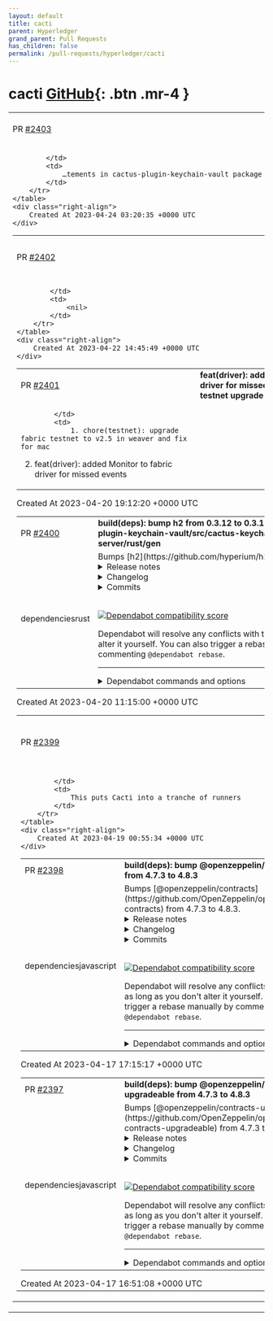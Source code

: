 ```yaml
---
layout: default
title: cacti
parent: Hyperledger
grand_parent: Pull Requests
has_children: false
permalink: /pull-requests/hyperledger/cacti
---
```


# cacti <span class="fs-3 right-align">[GitHub](https://github.com/hyperledger/cacti){: .btn .mr-4 }</span>


<div>
    <table>
        <tr>
            <td>
                PR <a href="https://github.com/hyperledger/cacti/pull/2403" class=".btn">#2403</a>
            </td>
            <td>
                <b>
                    feat(openssl): version upgrade
                </b>
            </td>
        </tr>
        <tr>
            <td>
                
            </td>
            <td>
                …tements in cactus-plugin-keychain-vault package
            </td>
        </tr>
    </table>
    <div class="right-align">
        Created At 2023-04-24 03:20:35 +0000 UTC
    </div>
</div>

<div>
    <table>
        <tr>
            <td>
                PR <a href="https://github.com/hyperledger/cacti/pull/2402" class=".btn">#2402</a>
            </td>
            <td>
                <b>
                    chore(ci): revert to free runners
                </b>
            </td>
        </tr>
        <tr>
            <td>
                
            </td>
            <td>
                <nil>
            </td>
        </tr>
    </table>
    <div class="right-align">
        Created At 2023-04-22 14:45:49 +0000 UTC
    </div>
</div>

<div>
    <table>
        <tr>
            <td>
                PR <a href="https://github.com/hyperledger/cacti/pull/2401" class=".btn">#2401</a>
            </td>
            <td>
                <b>
                    feat(driver): added Monitor to fabric driver for missed events and fabric testnet upgrade to 2.5
                </b>
            </td>
        </tr>
        <tr>
            <td>
                
            </td>
            <td>
                1. chore(testnet): upgrade fabric testnet to v2.5 in weaver and fix for mac
2. feat(driver): added Monitor to fabric driver for missed events
            </td>
        </tr>
    </table>
    <div class="right-align">
        Created At 2023-04-20 19:12:20 +0000 UTC
    </div>
</div>

<div>
    <table>
        <tr>
            <td>
                PR <a href="https://github.com/hyperledger/cacti/pull/2400" class=".btn">#2400</a>
            </td>
            <td>
                <b>
                    build(deps): bump h2 from 0.3.12 to 0.3.18 in /packages/cactus-plugin-keychain-vault/src/cactus-keychain-vault-server/rust/gen
                </b>
            </td>
        </tr>
        <tr>
            <td>
                <span class="chip">dependencies</span><span class="chip">rust</span>
            </td>
            <td>
                Bumps [h2](https://github.com/hyperium/h2) from 0.3.12 to 0.3.18.
<details>
<summary>Release notes</summary>
<p><em>Sourced from <a href="https://github.com/hyperium/h2/releases">h2's releases</a>.</em></p>
<blockquote>
<h2>v0.3.18</h2>
<h2>What's Changed</h2>
<ul>
<li>fix: pending-accept remotely-reset streams pattern was checking is_local by <a href="https://github.com/seanmonstar"><code>@​seanmonstar</code></a> in <a href="https://redirect.github.com/hyperium/h2/pull/676">hyperium/h2#676</a></li>
</ul>
<h2>v0.3.17</h2>
<h2>What's Changed</h2>
<ul>
<li>Add <code>Error::is_library()</code> method to check if the originated inside <code>h2</code>.</li>
<li>Add <code>max_pending_accept_reset_streams(usize)</code> option to client and server
builders.</li>
<li>Fix theoretical memory growth when receiving too many HEADERS and then
RST_STREAM frames faster than an application can accept them off the queue.
(CVE-2023-26964)</li>
</ul>
<h2>v0.3.16</h2>
<h2>What's Changed</h2>
<ul>
<li>Set <code>Protocol</code> extension on requests when received Extended CONNECT requests.</li>
<li>Remove <code>B: Unpin + 'static</code> bound requiremented of bufs</li>
<li>Fix releasing of frames when stream is finished, reducing memory usage.</li>
<li>Fix panic when trying to send data and connection window is available, but stream window is not.</li>
<li>Fix spurious wakeups when stream capacity is not available.</li>
</ul>
<h2>New Contributors</h2>
<ul>
<li><a href="https://github.com/vi"><code>@​vi</code></a> made their first contribution in <a href="https://redirect.github.com/hyperium/h2/pull/646">hyperium/h2#646</a></li>
<li><a href="https://github.com/silence-coding"><code>@​silence-coding</code></a> made their first contribution in <a href="https://redirect.github.com/hyperium/h2/pull/651">hyperium/h2#651</a></li>
<li><a href="https://github.com/gtsiam"><code>@​gtsiam</code></a> made their first contribution in <a href="https://redirect.github.com/hyperium/h2/pull/649">hyperium/h2#649</a></li>
<li><a href="https://github.com/howardjohn"><code>@​howardjohn</code></a> made their first contribution in <a href="https://redirect.github.com/hyperium/h2/pull/658">hyperium/h2#658</a></li>
<li><a href="https://github.com/cloneable"><code>@​cloneable</code></a> made their first contribution in <a href="https://redirect.github.com/hyperium/h2/pull/655">hyperium/h2#655</a></li>
<li><a href="https://github.com/aftersnow"><code>@​aftersnow</code></a> made their first contribution in <a href="https://redirect.github.com/hyperium/h2/pull/657">hyperium/h2#657</a></li>
<li><a href="https://github.com/vadim-eg"><code>@​vadim-eg</code></a> made their first contribution in <a href="https://redirect.github.com/hyperium/h2/pull/661">hyperium/h2#661</a></li>
</ul>
<h2>v0.3.15</h2>
<h2>What's Changed</h2>
<ul>
<li>Remove <code>B: Buf</code> bound on <code>SendStream</code>'s parameter by <a href="https://github.com/djkoloski"><code>@​djkoloski</code></a> in <a href="https://redirect.github.com/hyperium/h2/pull/614">hyperium/h2#614</a></li>
<li>add accessor for StreamId u32 by <a href="https://github.com/ehaydenr"><code>@​ehaydenr</code></a> in <a href="https://redirect.github.com/hyperium/h2/pull/639">hyperium/h2#639</a></li>
</ul>
<h2>New Contributors</h2>
<ul>
<li><a href="https://github.com/ehaydenr"><code>@​ehaydenr</code></a> made their first contribution in <a href="https://redirect.github.com/hyperium/h2/pull/639">hyperium/h2#639</a></li>
</ul>
<h2>v0.3.14</h2>
<ul>
<li>Add <code>Error::is_reset</code> function.</li>
<li>Bump MSRV to Rust 1.56.</li>
<li>Return <code>RST_STREAM(NO_ERROR)</code> when the server early responds.</li>
</ul>
<h2>New Contributors</h2>
<ul>
<li><a href="https://github.com/djkoloski"><code>@​djkoloski</code></a> made their first contribution in <a href="https://redirect.github.com/hyperium/h2/pull/616">hyperium/h2#616</a></li>
<li><a href="https://github.com/bruceg"><code>@​bruceg</code></a> made their first contribution in <a href="https://redirect.github.com/hyperium/h2/pull/618">hyperium/h2#618</a></li>
<li><a href="https://github.com/ryanrussell"><code>@​ryanrussell</code></a> made their first contribution in <a href="https://redirect.github.com/hyperium/h2/pull/620">hyperium/h2#620</a></li>
<li><a href="https://github.com/kckeiks"><code>@​kckeiks</code></a> made their first contribution in <a href="https://redirect.github.com/hyperium/h2/pull/625">hyperium/h2#625</a></li>
<li><a href="https://github.com/erebe"><code>@​erebe</code></a> made their first contribution in <a href="https://redirect.github.com/hyperium/h2/pull/634">hyperium/h2#634</a></li>
</ul>
<!-- raw HTML omitted -->
</blockquote>
<p>... (truncated)</p>
</details>
<details>
<summary>Changelog</summary>
<p><em>Sourced from <a href="https://github.com/hyperium/h2/blob/master/CHANGELOG.md">h2's changelog</a>.</em></p>
<blockquote>
<h1>0.3.18 (April 17, 2023)</h1>
<ul>
<li>Fix panic because of opposite check in <code>is_remote_local()</code>.</li>
</ul>
<h1>0.3.17 (April 13, 2023)</h1>
<ul>
<li>Add <code>Error::is_library()</code> method to check if the originated inside <code>h2</code>.</li>
<li>Add <code>max_pending_accept_reset_streams(usize)</code> option to client and server
builders.</li>
<li>Fix theoretical memory growth when receiving too many HEADERS and then
RST_STREAM frames faster than an application can accept them off the queue.
(CVE-2023-26964)</li>
</ul>
<h1>0.3.16 (February 27, 2023)</h1>
<ul>
<li>Set <code>Protocol</code> extension on requests when received Extended CONNECT requests.</li>
<li>Remove <code>B: Unpin + 'static</code> bound requiremented of bufs</li>
<li>Fix releasing of frames when stream is finished, reducing memory usage.</li>
<li>Fix panic when trying to send data and connection window is available, but stream window is not.</li>
<li>Fix spurious wakeups when stream capacity is not available.</li>
</ul>
<h1>0.3.15 (October 21, 2022)</h1>
<ul>
<li>Remove <code>B: Buf</code> bound on <code>SendStream</code>'s parameter</li>
<li>add accessor for <code>StreamId</code> u32</li>
</ul>
<h1>0.3.14 (August 16, 2022)</h1>
<ul>
<li>Add <code>Error::is_reset</code> function.</li>
<li>Bump MSRV to Rust 1.56.</li>
<li>Return <code>RST_STREAM(NO_ERROR)</code> when the server early responds.</li>
</ul>
<h1>0.3.13 (March 31, 2022)</h1>
<ul>
<li>Update private internal <code>tokio-util</code> dependency.</li>
</ul>
</blockquote>
</details>
<details>
<summary>Commits</summary>
<ul>
<li><a href="https://github.com/hyperium/h2/commit/1b9f0704ff24d5f7939d16162082c5a764a0bfaa"><code>1b9f070</code></a> v0.3.18</li>
<li><a href="https://github.com/hyperium/h2/commit/1c6fa285afe436ca2a1f8abd38a6389353f360b6"><code>1c6fa28</code></a> fix: pending-accept remotely-reset streams pattern was checking is_local</li>
<li><a href="https://github.com/hyperium/h2/commit/af4bcacf6d3770e9e3dc10fdc631fc8c0bdd472b"><code>af4bcac</code></a> v0.3.17</li>
<li><a href="https://github.com/hyperium/h2/commit/d3f37e9fbad6608ba74419c355eb1892bd55d977"><code>d3f37e9</code></a> feat: add <code>max_pending_accept_reset_streams(n)</code> options</li>
<li><a href="https://github.com/hyperium/h2/commit/5bc8e72e5fcbd8ae2d3d9bc78a1c0ef0040bcc39"><code>5bc8e72</code></a> fix: limit the amount of pending-accept reset streams</li>
<li><a href="https://github.com/hyperium/h2/commit/8088ca658d90a3874fb6b136b85776424265295b"><code>8088ca6</code></a> feat: add Error::is_library method</li>
<li><a href="https://github.com/hyperium/h2/commit/481c31d5283bf32b90c83388c037494548934971"><code>481c31d</code></a> chore: Use Cargo metadata for the MSRV build job</li>
<li><a href="https://github.com/hyperium/h2/commit/d3d50ef8123f0a1b6d16faa2d9edc01418da7c00"><code>d3d50ef</code></a> chore: Replace unmaintained/outdated GitHub Actions</li>
<li><a href="https://github.com/hyperium/h2/commit/45b9bccdfcb26cfe9907123a1e975a22eb84c44f"><code>45b9bcc</code></a> chore: set rust-version in Cargo.toml (<a href="https://redirect.github.com/hyperium/h2/issues/664">#664</a>)</li>
<li><a href="https://github.com/hyperium/h2/commit/b9dcd39915420ab1d9f4a8ad0f96c86af8f86558"><code>b9dcd39</code></a> v0.3.16</li>
<li>Additional commits viewable in <a href="https://github.com/hyperium/h2/compare/v0.3.12...v0.3.18">compare view</a></li>
</ul>
</details>
<br />


[![Dependabot compatibility score](https://dependabot-badges.githubapp.com/badges/compatibility_score?dependency-name=h2&package-manager=cargo&previous-version=0.3.12&new-version=0.3.18)](https://docs.github.com/en/github/managing-security-vulnerabilities/about-dependabot-security-updates#about-compatibility-scores)

Dependabot will resolve any conflicts with this PR as long as you don't alter it yourself. You can also trigger a rebase manually by commenting `@dependabot rebase`.

[//]: # (dependabot-automerge-start)
[//]: # (dependabot-automerge-end)

---

<details>
<summary>Dependabot commands and options</summary>
<br />

You can trigger Dependabot actions by commenting on this PR:
- `@dependabot rebase` will rebase this PR
- `@dependabot recreate` will recreate this PR, overwriting any edits that have been made to it
- `@dependabot merge` will merge this PR after your CI passes on it
- `@dependabot squash and merge` will squash and merge this PR after your CI passes on it
- `@dependabot cancel merge` will cancel a previously requested merge and block automerging
- `@dependabot reopen` will reopen this PR if it is closed
- `@dependabot close` will close this PR and stop Dependabot recreating it. You can achieve the same result by closing it manually
- `@dependabot ignore this major version` will close this PR and stop Dependabot creating any more for this major version (unless you reopen the PR or upgrade to it yourself)
- `@dependabot ignore this minor version` will close this PR and stop Dependabot creating any more for this minor version (unless you reopen the PR or upgrade to it yourself)
- `@dependabot ignore this dependency` will close this PR and stop Dependabot creating any more for this dependency (unless you reopen the PR or upgrade to it yourself)
You can disable automated security fix PRs for this repo from the [Security Alerts page](https://github.com/hyperledger/cacti/network/alerts).

</details>
            </td>
        </tr>
    </table>
    <div class="right-align">
        Created At 2023-04-20 11:15:00 +0000 UTC
    </div>
</div>

<div>
    <table>
        <tr>
            <td>
                PR <a href="https://github.com/hyperledger/cacti/pull/2399" class=".btn">#2399</a>
            </td>
            <td>
                <b>
                    chore(ci): move to dedicated Cacti runners
                </b>
            </td>
        </tr>
        <tr>
            <td>
                
            </td>
            <td>
                This puts Cacti into a tranche of runners
            </td>
        </tr>
    </table>
    <div class="right-align">
        Created At 2023-04-19 00:55:34 +0000 UTC
    </div>
</div>

<div>
    <table>
        <tr>
            <td>
                PR <a href="https://github.com/hyperledger/cacti/pull/2398" class=".btn">#2398</a>
            </td>
            <td>
                <b>
                    build(deps): bump @openzeppelin/contracts from 4.7.3 to 4.8.3
                </b>
            </td>
        </tr>
        <tr>
            <td>
                <span class="chip">dependencies</span><span class="chip">javascript</span>
            </td>
            <td>
                Bumps [@openzeppelin/contracts](https://github.com/OpenZeppelin/openzeppelin-contracts) from 4.7.3 to 4.8.3.
<details>
<summary>Release notes</summary>
<p><em>Sourced from <a href="https://github.com/OpenZeppelin/openzeppelin-contracts/releases"><code>@​openzeppelin/contracts</code>'s releases</a>.</em></p>
<blockquote>
<h2>v4.8.3</h2>
<blockquote>
<p><strong>Note</strong>
This release contains fixes for <a href="https://github.com/OpenZeppelin/openzeppelin-contracts/security/advisories/GHSA-mx2q-35m2-x2rh">https://github.com/OpenZeppelin/openzeppelin-contracts/security/advisories/GHSA-mx2q-35m2-x2rh</a> and <a href="https://github.com/OpenZeppelin/openzeppelin-contracts/security/advisories/GHSA-93hq-5wgc-jc82">https://github.com/OpenZeppelin/openzeppelin-contracts/security/advisories/GHSA-93hq-5wgc-jc82</a>.</p>
</blockquote>
<ul>
<li><code>GovernorCompatibilityBravo</code>: Fix encoding of proposal data when signatures are missing.</li>
<li><code>TransparentUpgradeableProxy</code>: Fix transparency in case of selector clash with non-decodable calldata or payable mutability. (<a href="https://redirect.github.com/OpenZeppelin/openzeppelin-contracts/pull/4154">#4154</a>)</li>
</ul>
<h2>v4.8.2</h2>
<blockquote>
<p><strong>Note</strong>
This release contains a fix for <a href="https://github.com/OpenZeppelin/openzeppelin-contracts/security/advisories/GHSA-878m-3g6q-594q">https://github.com/OpenZeppelin/openzeppelin-contracts/security/advisories/GHSA-878m-3g6q-594q</a>.</p>
</blockquote>
<ul>
<li><code>ERC721Consecutive</code>: Fixed a bug when <code>_mintConsecutive</code> is used for batches of size 1 that could lead to balance overflow. Refer to the breaking changes section in the changelog for a note on the behavior of <code>ERC721._beforeTokenTransfer</code>.</li>
</ul>
<h3>Breaking changes</h3>
<ul>
<li><code>ERC721</code>: The internal function <code>_beforeTokenTransfer</code> no longer updates balances, which it previously did when <code>batchSize</code> was greater than 1. This change has no consequence unless a custom ERC721 extension is explicitly invoking <code>_beforeTokenTransfer</code>. Balance updates in extensions must now be done explicitly using <code>__unsafe_increaseBalance</code>, with a name that indicates that there is an invariant that has to be manually verified.</li>
</ul>
<h2>v4.8.1</h2>
<ul>
<li><code>ERC4626</code>: Use staticcall instead of call when fetching underlying ERC-20 decimals. (<a href="https://redirect.github.com/OpenZeppelin/openzeppelin-contracts/pull/3943">#3943</a>)</li>
</ul>
<h2>v4.8.0</h2>
<blockquote>
<p><strong>Note</strong>
Don't miss the section on <strong>Breaking changes</strong> at the end.</p>
</blockquote>
<ul>
<li><code>TimelockController</code>: Added a new <code>admin</code> constructor parameter that is assigned the admin role instead of the deployer account. (<a href="https://redirect.github.com/OpenZeppelin/openzeppelin-contracts/pull/3722">#3722</a>)</li>
<li><code>Initializable</code>: add internal functions <code>_getInitializedVersion</code> and <code>_isInitializing</code> (<a href="https://redirect.github.com/OpenZeppelin/openzeppelin-contracts/pull/3598">#3598</a>)</li>
<li><code>ERC165Checker</code>: add <code>supportsERC165InterfaceUnchecked</code> for consulting individual interfaces without the full ERC165 protocol. (<a href="https://redirect.github.com/OpenZeppelin/openzeppelin-contracts/pull/3339">#3339</a>)</li>
<li><code>Address</code>: optimize <code>functionCall</code> by calling <code>functionCallWithValue</code> directly. (<a href="https://redirect.github.com/OpenZeppelin/openzeppelin-contracts/pull/3468">#3468</a>)</li>
<li><code>Address</code>: optimize <code>functionCall</code> functions by checking contract size only if there is no returned data. (<a href="https://redirect.github.com/OpenZeppelin/openzeppelin-contracts/pull/3469">#3469</a>)</li>
<li><code>Governor</code>: make the <code>relay</code> function payable, and add support for EOA payments. (<a href="https://redirect.github.com/OpenZeppelin/openzeppelin-contracts/pull/3730">#3730</a>)</li>
<li><code>GovernorCompatibilityBravo</code>: remove unused <code>using</code> statements. (<a href="https://redirect.github.com/OpenZeppelin/openzeppelin-contracts/pull/3506">#3506</a>)</li>
<li><code>ERC20</code>: optimize <code>_transfer</code>, <code>_mint</code> and <code>_burn</code> by using <code>unchecked</code> arithmetic when possible. (<a href="https://redirect.github.com/OpenZeppelin/openzeppelin-contracts/pull/3513">#3513</a>)</li>
<li><code>ERC20Votes</code>, <code>ERC721Votes</code>: optimize <code>getPastVotes</code> for looking up recent checkpoints. (<a href="https://redirect.github.com/OpenZeppelin/openzeppelin-contracts/pull/3673">#3673</a>)</li>
<li><code>ERC20FlashMint</code>: add an internal <code>_flashFee</code> function for overriding. (<a href="https://redirect.github.com/OpenZeppelin/openzeppelin-contracts/pull/3551">#3551</a>)</li>
<li><code>ERC4626</code>: use the same <code>decimals()</code> as the underlying asset by default (if available). (<a href="https://redirect.github.com/OpenZeppelin/openzeppelin-contracts/pull/3639">#3639</a>)</li>
<li><code>ERC4626</code>: add internal <code>_initialConvertToShares</code> and <code>_initialConvertToAssets</code> functions to customize empty vaults behavior. (<a href="https://redirect.github.com/OpenZeppelin/openzeppelin-contracts/pull/3639">#3639</a>)</li>
<li><code>ERC721</code>: optimize transfers by making approval clearing implicit instead of emitting an event. (<a href="https://redirect.github.com/OpenZeppelin/openzeppelin-contracts/pull/3481">#3481</a>)</li>
<li><code>ERC721</code>: optimize burn by making approval clearing implicit instead of emitting an event. (<a href="https://redirect.github.com/OpenZeppelin/openzeppelin-contracts/pull/3538">#3538</a>)</li>
<li><code>ERC721</code>: Fix balance accounting when a custom <code>_beforeTokenTransfer</code> hook results in a transfer of the token under consideration. (<a href="https://redirect.github.com/OpenZeppelin/openzeppelin-contracts/pull/3611">#3611</a>)</li>
<li><code>ERC721</code>: use unchecked arithmetic for balance updates. (<a href="https://redirect.github.com/OpenZeppelin/openzeppelin-contracts/pull/3524">#3524</a>)</li>
<li><code>ERC721Consecutive</code>: Implementation of EIP-2309 that allows batch minting of ERC721 tokens during construction. (<a href="https://redirect.github.com/OpenZeppelin/openzeppelin-contracts/pull/3311">#3311</a>)</li>
<li><code>ReentrancyGuard</code>: Reduce code size impact of the modifier by using internal functions. (<a href="https://redirect.github.com/OpenZeppelin/openzeppelin-contracts/pull/3515">#3515</a>)</li>
<li><code>SafeCast</code>: optimize downcasting of signed integers. (<a href="https://redirect.github.com/OpenZeppelin/openzeppelin-contracts/pull/3565">#3565</a>)</li>
<li><code>ECDSA</code>: Remove redundant check on the <code>v</code> value. (<a href="https://redirect.github.com/OpenZeppelin/openzeppelin-contracts/pull/3591">#3591</a>)</li>
<li><code>VestingWallet</code>: add <code>releasable</code> getters. (<a href="https://redirect.github.com/OpenZeppelin/openzeppelin-contracts/pull/3580">#3580</a>)</li>
<li><code>VestingWallet</code>: remove unused library <code>Math.sol</code>. (<a href="https://redirect.github.com/OpenZeppelin/openzeppelin-contracts/pull/3605">#3605</a>)</li>
<li><code>VestingWallet</code>: make constructor payable. (<a href="https://redirect.github.com/OpenZeppelin/openzeppelin-contracts/pull/3665">#3665</a>)</li>
<li><code>Create2</code>: optimize address computation by using assembly instead of <code>abi.encodePacked</code>. (<a href="https://redirect.github.com/OpenZeppelin/openzeppelin-contracts/pull/3600">#3600</a>)</li>
<li><code>Clones</code>: optimized the assembly to use only the scratch space during deployments, and optimized <code>predictDeterministicAddress</code> to use fewer operations. (<a href="https://redirect.github.com/OpenZeppelin/openzeppelin-contracts/pull/3640">#3640</a>)</li>
<li><code>Checkpoints</code>: Use procedural generation to support multiple key/value lengths. (<a href="https://redirect.github.com/OpenZeppelin/openzeppelin-contracts/pull/3589">#3589</a>)</li>
</ul>
<!-- raw HTML omitted -->
</blockquote>
<p>... (truncated)</p>
</details>
<details>
<summary>Changelog</summary>
<p><em>Sourced from <a href="https://github.com/OpenZeppelin/openzeppelin-contracts/blob/v4.8.3/CHANGELOG.md"><code>@​openzeppelin/contracts</code>'s changelog</a>.</em></p>
<blockquote>
<h2>4.8.3 (2023-04-13)</h2>
<ul>
<li><code>GovernorCompatibilityBravo</code>: Fix encoding of proposal data when signatures are missing.</li>
<li><code>TransparentUpgradeableProxy</code>: Fix transparency in case of selector clash with non-decodable calldata or payable mutability. (<a href="https://redirect.github.com/OpenZeppelin/openzeppelin-contracts/pull/4154">#4154</a>)</li>
</ul>
<h2>4.8.2 (2023-03-02)</h2>
<ul>
<li><code>ERC721Consecutive</code>: Fixed a bug when <code>_mintConsecutive</code> is used for batches of size 1 that could lead to balance overflow. Refer to the breaking changes section in the changelog for a note on the behavior of <code>ERC721._beforeTokenTransfer</code>.</li>
</ul>
<h3>Breaking changes</h3>
<ul>
<li><code>ERC721</code>: The internal function <code>_beforeTokenTransfer</code> no longer updates balances, which it previously did when <code>batchSize</code> was greater than 1. This change has no consequence unless a custom ERC721 extension is explicitly invoking <code>_beforeTokenTransfer</code>. Balance updates in extensions must now be done explicitly using <code>__unsafe_increaseBalance</code>, with a name that indicates that there is an invariant that has to be manually verified.</li>
</ul>
<h2>4.8.1 (2023-01-13)</h2>
<ul>
<li><code>ERC4626</code>: Use staticcall instead of call when fetching underlying ERC-20 decimals. (<a href="https://redirect.github.com/OpenZeppelin/openzeppelin-contracts/pull/3943">#3943</a>)</li>
</ul>
<h2>4.8.0 (2022-11-08)</h2>
<ul>
<li><code>TimelockController</code>: Added a new <code>admin</code> constructor parameter that is assigned the admin role instead of the deployer account. (<a href="https://redirect.github.com/OpenZeppelin/openzeppelin-contracts/pull/3722">#3722</a>)</li>
<li><code>Initializable</code>: add internal functions <code>_getInitializedVersion</code> and <code>_isInitializing</code> (<a href="https://redirect.github.com/OpenZeppelin/openzeppelin-contracts/pull/3598">#3598</a>)</li>
<li><code>ERC165Checker</code>: add <code>supportsERC165InterfaceUnchecked</code> for consulting individual interfaces without the full ERC165 protocol. (<a href="https://redirect.github.com/OpenZeppelin/openzeppelin-contracts/pull/3339">#3339</a>)</li>
<li><code>Address</code>: optimize <code>functionCall</code> by calling <code>functionCallWithValue</code> directly. (<a href="https://redirect.github.com/OpenZeppelin/openzeppelin-contracts/pull/3468">#3468</a>)</li>
<li><code>Address</code>: optimize <code>functionCall</code> functions by checking contract size only if there is no returned data. (<a href="https://redirect.github.com/OpenZeppelin/openzeppelin-contracts/pull/3469">#3469</a>)</li>
<li><code>Governor</code>: make the <code>relay</code> function payable, and add support for EOA payments. (<a href="https://redirect.github.com/OpenZeppelin/openzeppelin-contracts/pull/3730">#3730</a>)</li>
<li><code>GovernorCompatibilityBravo</code>: remove unused <code>using</code> statements. (<a href="https://redirect.github.com/OpenZeppelin/openzeppelin-contracts/pull/3506">#3506</a>)</li>
<li><code>ERC20</code>: optimize <code>_transfer</code>, <code>_mint</code> and <code>_burn</code> by using <code>unchecked</code> arithmetic when possible. (<a href="https://redirect.github.com/OpenZeppelin/openzeppelin-contracts/pull/3513">#3513</a>)</li>
<li><code>ERC20Votes</code>, <code>ERC721Votes</code>: optimize <code>getPastVotes</code> for looking up recent checkpoints. (<a href="https://redirect.github.com/OpenZeppelin/openzeppelin-contracts/pull/3673">#3673</a>)</li>
<li><code>ERC20FlashMint</code>: add an internal <code>_flashFee</code> function for overriding. (<a href="https://redirect.github.com/OpenZeppelin/openzeppelin-contracts/pull/3551">#3551</a>)</li>
<li><code>ERC4626</code>: use the same <code>decimals()</code> as the underlying asset by default (if available). (<a href="https://redirect.github.com/OpenZeppelin/openzeppelin-contracts/pull/3639">#3639</a>)</li>
<li><code>ERC4626</code>: add internal <code>_initialConvertToShares</code> and <code>_initialConvertToAssets</code> functions to customize empty vaults behavior. (<a href="https://redirect.github.com/OpenZeppelin/openzeppelin-contracts/pull/3639">#3639</a>)</li>
<li><code>ERC721</code>: optimize transfers by making approval clearing implicit instead of emitting an event. (<a href="https://redirect.github.com/OpenZeppelin/openzeppelin-contracts/pull/3481">#3481</a>)</li>
<li><code>ERC721</code>: optimize burn by making approval clearing implicit instead of emitting an event. (<a href="https://redirect.github.com/OpenZeppelin/openzeppelin-contracts/pull/3538">#3538</a>)</li>
<li><code>ERC721</code>: Fix balance accounting when a custom <code>_beforeTokenTransfer</code> hook results in a transfer of the token under consideration. (<a href="https://redirect.github.com/OpenZeppelin/openzeppelin-contracts/pull/3611">#3611</a>)</li>
<li><code>ERC721</code>: use unchecked arithmetic for balance updates. (<a href="https://redirect.github.com/OpenZeppelin/openzeppelin-contracts/pull/3524">#3524</a>)</li>
<li><code>ERC721Consecutive</code>: Implementation of EIP-2309 that allows batch minting of ERC721 tokens during construction. (<a href="https://redirect.github.com/OpenZeppelin/openzeppelin-contracts/pull/3311">#3311</a>)</li>
<li><code>ReentrancyGuard</code>: Reduce code size impact of the modifier by using internal functions. (<a href="https://redirect.github.com/OpenZeppelin/openzeppelin-contracts/pull/3515">#3515</a>)</li>
<li><code>SafeCast</code>: optimize downcasting of signed integers. (<a href="https://redirect.github.com/OpenZeppelin/openzeppelin-contracts/pull/3565">#3565</a>)</li>
<li><code>ECDSA</code>: Remove redundant check on the <code>v</code> value. (<a href="https://redirect.github.com/OpenZeppelin/openzeppelin-contracts/pull/3591">#3591</a>)</li>
<li><code>VestingWallet</code>: add <code>releasable</code> getters. (<a href="https://redirect.github.com/OpenZeppelin/openzeppelin-contracts/pull/3580">#3580</a>)</li>
<li><code>VestingWallet</code>: remove unused library <code>Math.sol</code>. (<a href="https://redirect.github.com/OpenZeppelin/openzeppelin-contracts/pull/3605">#3605</a>)</li>
<li><code>VestingWallet</code>: make constructor payable. (<a href="https://redirect.github.com/OpenZeppelin/openzeppelin-contracts/pull/3665">#3665</a>)</li>
<li><code>Create2</code>: optimize address computation by using assembly instead of <code>abi.encodePacked</code>. (<a href="https://redirect.github.com/OpenZeppelin/openzeppelin-contracts/pull/3600">#3600</a>)</li>
<li><code>Clones</code>: optimized the assembly to use only the scratch space during deployments, and optimized <code>predictDeterministicAddress</code> to use fewer operations. (<a href="https://redirect.github.com/OpenZeppelin/openzeppelin-contracts/pull/3640">#3640</a>)</li>
<li><code>Checkpoints</code>: Use procedural generation to support multiple key/value lengths. (<a href="https://redirect.github.com/OpenZeppelin/openzeppelin-contracts/pull/3589">#3589</a>)</li>
<li><code>Checkpoints</code>: Add new lookup mechanisms. (<a href="https://redirect.github.com/OpenZeppelin/openzeppelin-contracts/pull/3589">#3589</a>)</li>
<li><code>Arrays</code>: Add <code>unsafeAccess</code> functions that allow reading and writing to an element in a storage array bypassing Solidity's &quot;out-of-bounds&quot; check. (<a href="https://redirect.github.com/OpenZeppelin/openzeppelin-contracts/pull/3589">#3589</a>)</li>
<li><code>Strings</code>: optimize <code>toString</code>. (<a href="https://redirect.github.com/OpenZeppelin/openzeppelin-contracts/pull/3573">#3573</a>)</li>
<li><code>Ownable2Step</code>: extension of <code>Ownable</code> that makes the ownership transfers a two step process. (<a href="https://redirect.github.com/OpenZeppelin/openzeppelin-contracts/pull/3620">#3620</a>)</li>
<li><code>Math</code> and <code>SignedMath</code>: optimize function <code>max</code> by using <code>&gt;</code> instead of <code>&gt;=</code>. (<a href="https://redirect.github.com/OpenZeppelin/openzeppelin-contracts/pull/3679">#3679</a>)</li>
</ul>
<!-- raw HTML omitted -->
</blockquote>
<p>... (truncated)</p>
</details>
<details>
<summary>Commits</summary>
<ul>
<li><a href="https://github.com/OpenZeppelin/openzeppelin-contracts/commit/0a25c1940ca220686588c4af3ec526f725fe2582"><code>0a25c19</code></a> 4.8.3</li>
<li><a href="https://github.com/OpenZeppelin/openzeppelin-contracts/commit/7bdd255a0594b5fd907a364c177cc2fea401332c"><code>7bdd255</code></a> Update changelog</li>
<li><a href="https://github.com/OpenZeppelin/openzeppelin-contracts/commit/ea595f59605534945a3d349a2f86a26fc7d3b9d1"><code>ea595f5</code></a> Merge pull request from GHSA-93hq-5wgc-jc82</li>
<li><a href="https://github.com/OpenZeppelin/openzeppelin-contracts/commit/61b45a28500e6996fc980c1101b9e0d321f80243"><code>61b45a2</code></a> Improve docs for transparent proxy (<a href="https://redirect.github.com/OpenZeppelin/openzeppelin-contracts/issues/4181">#4181</a>)</li>
<li><a href="https://github.com/OpenZeppelin/openzeppelin-contracts/commit/db9ee953a17166a51fff42b3c4a29203ef92a492"><code>db9ee95</code></a> Merge changesets for transparency improvements (<a href="https://redirect.github.com/OpenZeppelin/openzeppelin-contracts/issues/4165">#4165</a>)</li>
<li><a href="https://github.com/OpenZeppelin/openzeppelin-contracts/commit/c01ea99123a9be7494557b6b2ca5942c6be487f9"><code>c01ea99</code></a> Fix TransparentUpgradeableProxy's transparency (<a href="https://redirect.github.com/OpenZeppelin/openzeppelin-contracts/issues/4154">#4154</a>)</li>
<li><a href="https://github.com/OpenZeppelin/openzeppelin-contracts/commit/8dfeb5d79e6a31dce4ddcd6983db0e0456a02cf2"><code>8dfeb5d</code></a> Improve TransparentUpgradeableProxy's transparency (<a href="https://redirect.github.com/OpenZeppelin/openzeppelin-contracts/issues/3977">#3977</a>)</li>
<li><a href="https://github.com/OpenZeppelin/openzeppelin-contracts/commit/9eee01c5a2757fa9bf8421a2810776b885995d2f"><code>9eee01c</code></a> Bump and pin Forge Std submodule (<a href="https://redirect.github.com/OpenZeppelin/openzeppelin-contracts/issues/4102">#4102</a>)</li>
<li><a href="https://github.com/OpenZeppelin/openzeppelin-contracts/commit/d00acef4059807535af0bd0dd0ddf619747a044b"><code>d00acef</code></a> 4.8.2</li>
<li><a href="https://github.com/OpenZeppelin/openzeppelin-contracts/commit/ab9cc4c4dbdd3be4a2e0935a76c160b31fb9deba"><code>ab9cc4c</code></a> Ignore reentrancy in<code>executeBatch</code> and update Slither config (<a href="https://redirect.github.com/OpenZeppelin/openzeppelin-contracts/issues/3955">#3955</a>)</li>
<li>Additional commits viewable in <a href="https://github.com/OpenZeppelin/openzeppelin-contracts/compare/v4.7.3...v4.8.3">compare view</a></li>
</ul>
</details>
<br />


[![Dependabot compatibility score](https://dependabot-badges.githubapp.com/badges/compatibility_score?dependency-name=@openzeppelin/contracts&package-manager=npm_and_yarn&previous-version=4.7.3&new-version=4.8.3)](https://docs.github.com/en/github/managing-security-vulnerabilities/about-dependabot-security-updates#about-compatibility-scores)

Dependabot will resolve any conflicts with this PR as long as you don't alter it yourself. You can also trigger a rebase manually by commenting `@dependabot rebase`.

[//]: # (dependabot-automerge-start)
[//]: # (dependabot-automerge-end)

---

<details>
<summary>Dependabot commands and options</summary>
<br />

You can trigger Dependabot actions by commenting on this PR:
- `@dependabot rebase` will rebase this PR
- `@dependabot recreate` will recreate this PR, overwriting any edits that have been made to it
- `@dependabot merge` will merge this PR after your CI passes on it
- `@dependabot squash and merge` will squash and merge this PR after your CI passes on it
- `@dependabot cancel merge` will cancel a previously requested merge and block automerging
- `@dependabot reopen` will reopen this PR if it is closed
- `@dependabot close` will close this PR and stop Dependabot recreating it. You can achieve the same result by closing it manually
- `@dependabot ignore this major version` will close this PR and stop Dependabot creating any more for this major version (unless you reopen the PR or upgrade to it yourself)
- `@dependabot ignore this minor version` will close this PR and stop Dependabot creating any more for this minor version (unless you reopen the PR or upgrade to it yourself)
- `@dependabot ignore this dependency` will close this PR and stop Dependabot creating any more for this dependency (unless you reopen the PR or upgrade to it yourself)
You can disable automated security fix PRs for this repo from the [Security Alerts page](https://github.com/hyperledger/cacti/network/alerts).

</details>
            </td>
        </tr>
    </table>
    <div class="right-align">
        Created At 2023-04-17 17:15:17 +0000 UTC
    </div>
</div>

<div>
    <table>
        <tr>
            <td>
                PR <a href="https://github.com/hyperledger/cacti/pull/2397" class=".btn">#2397</a>
            </td>
            <td>
                <b>
                    build(deps): bump @openzeppelin/contracts-upgradeable from 4.7.3 to 4.8.3
                </b>
            </td>
        </tr>
        <tr>
            <td>
                <span class="chip">dependencies</span><span class="chip">javascript</span>
            </td>
            <td>
                Bumps [@openzeppelin/contracts-upgradeable](https://github.com/OpenZeppelin/openzeppelin-contracts-upgradeable) from 4.7.3 to 4.8.3.
<details>
<summary>Release notes</summary>
<p><em>Sourced from <a href="https://github.com/OpenZeppelin/openzeppelin-contracts-upgradeable/releases"><code>@​openzeppelin/contracts-upgradeable</code>'s releases</a>.</em></p>
<blockquote>
<h2>v4.8.3</h2>
<blockquote>
<p><strong>Note</strong>
This release contains fixes for <a href="https://github.com/OpenZeppelin/openzeppelin-contracts/security/advisories/GHSA-mx2q-35m2-x2rh">https://github.com/OpenZeppelin/openzeppelin-contracts/security/advisories/GHSA-mx2q-35m2-x2rh</a> and <a href="https://github.com/OpenZeppelin/openzeppelin-contracts/security/advisories/GHSA-93hq-5wgc-jc82">https://github.com/OpenZeppelin/openzeppelin-contracts/security/advisories/GHSA-93hq-5wgc-jc82</a>.</p>
</blockquote>
<ul>
<li><code>GovernorCompatibilityBravo</code>: Fix encoding of proposal data when signatures are missing.</li>
<li><code>TransparentUpgradeableProxy</code>: Fix transparency in case of selector clash with non-decodable calldata or payable mutability. (<a href="https://redirect.github.com/OpenZeppelin/openzeppelin-contracts/pull/4154">#4154</a>)</li>
</ul>
<h2>v4.8.2</h2>
<blockquote>
<p><strong>Note</strong>
This release contains a fix for <a href="https://github.com/OpenZeppelin/openzeppelin-contracts/security/advisories/GHSA-878m-3g6q-594q">https://github.com/OpenZeppelin/openzeppelin-contracts/security/advisories/GHSA-878m-3g6q-594q</a>.</p>
</blockquote>
<ul>
<li><code>ERC721Consecutive</code>: Fixed a bug when <code>_mintConsecutive</code> is used for batches of size 1 that could lead to balance overflow. Refer to the breaking changes section in the changelog for a note on the behavior of <code>ERC721._beforeTokenTransfer</code>.</li>
</ul>
<h3>Breaking changes</h3>
<ul>
<li><code>ERC721</code>: The internal function <code>_beforeTokenTransfer</code> no longer updates balances, which it previously did when <code>batchSize</code> was greater than 1. This change has no consequence unless a custom ERC721 extension is explicitly invoking <code>_beforeTokenTransfer</code>. Balance updates in extensions must now be done explicitly using <code>__unsafe_increaseBalance</code>, with a name that indicates that there is an invariant that has to be manually verified.</li>
</ul>
<h2>v4.8.1</h2>
<ul>
<li><code>ERC4626</code>: Use staticcall instead of call when fetching underlying ERC-20 decimals. (<a href="https://redirect.github.com/OpenZeppelin/openzeppelin-contracts/pull/3943">#3943</a>)</li>
</ul>
<h2>v4.8.0</h2>
<blockquote>
<p><strong>Note</strong>
Don't miss the section on <strong>Breaking changes</strong> at the end.</p>
</blockquote>
<ul>
<li><code>TimelockController</code>: Added a new <code>admin</code> constructor parameter that is assigned the admin role instead of the deployer account. (<a href="https://redirect.github.com/OpenZeppelin/openzeppelin-contracts/pull/3722">#3722</a>)</li>
<li><code>Initializable</code>: add internal functions <code>_getInitializedVersion</code> and <code>_isInitializing</code> (<a href="https://redirect.github.com/OpenZeppelin/openzeppelin-contracts/pull/3598">#3598</a>)</li>
<li><code>ERC165Checker</code>: add <code>supportsERC165InterfaceUnchecked</code> for consulting individual interfaces without the full ERC165 protocol. (<a href="https://redirect.github.com/OpenZeppelin/openzeppelin-contracts/pull/3339">#3339</a>)</li>
<li><code>Address</code>: optimize <code>functionCall</code> by calling <code>functionCallWithValue</code> directly. (<a href="https://redirect.github.com/OpenZeppelin/openzeppelin-contracts/pull/3468">#3468</a>)</li>
<li><code>Address</code>: optimize <code>functionCall</code> functions by checking contract size only if there is no returned data. (<a href="https://redirect.github.com/OpenZeppelin/openzeppelin-contracts/pull/3469">#3469</a>)</li>
<li><code>Governor</code>: make the <code>relay</code> function payable, and add support for EOA payments. (<a href="https://redirect.github.com/OpenZeppelin/openzeppelin-contracts/pull/3730">#3730</a>)</li>
<li><code>GovernorCompatibilityBravo</code>: remove unused <code>using</code> statements. (<a href="https://redirect.github.com/OpenZeppelin/openzeppelin-contracts/pull/3506">#3506</a>)</li>
<li><code>ERC20</code>: optimize <code>_transfer</code>, <code>_mint</code> and <code>_burn</code> by using <code>unchecked</code> arithmetic when possible. (<a href="https://redirect.github.com/OpenZeppelin/openzeppelin-contracts/pull/3513">#3513</a>)</li>
<li><code>ERC20Votes</code>, <code>ERC721Votes</code>: optimize <code>getPastVotes</code> for looking up recent checkpoints. (<a href="https://redirect.github.com/OpenZeppelin/openzeppelin-contracts/pull/3673">#3673</a>)</li>
<li><code>ERC20FlashMint</code>: add an internal <code>_flashFee</code> function for overriding. (<a href="https://redirect.github.com/OpenZeppelin/openzeppelin-contracts/pull/3551">#3551</a>)</li>
<li><code>ERC4626</code>: use the same <code>decimals()</code> as the underlying asset by default (if available). (<a href="https://redirect.github.com/OpenZeppelin/openzeppelin-contracts/pull/3639">#3639</a>)</li>
<li><code>ERC4626</code>: add internal <code>_initialConvertToShares</code> and <code>_initialConvertToAssets</code> functions to customize empty vaults behavior. (<a href="https://redirect.github.com/OpenZeppelin/openzeppelin-contracts/pull/3639">#3639</a>)</li>
<li><code>ERC721</code>: optimize transfers by making approval clearing implicit instead of emitting an event. (<a href="https://redirect.github.com/OpenZeppelin/openzeppelin-contracts/pull/3481">#3481</a>)</li>
<li><code>ERC721</code>: optimize burn by making approval clearing implicit instead of emitting an event. (<a href="https://redirect.github.com/OpenZeppelin/openzeppelin-contracts/pull/3538">#3538</a>)</li>
<li><code>ERC721</code>: Fix balance accounting when a custom <code>_beforeTokenTransfer</code> hook results in a transfer of the token under consideration. (<a href="https://redirect.github.com/OpenZeppelin/openzeppelin-contracts/pull/3611">#3611</a>)</li>
<li><code>ERC721</code>: use unchecked arithmetic for balance updates. (<a href="https://redirect.github.com/OpenZeppelin/openzeppelin-contracts/pull/3524">#3524</a>)</li>
<li><code>ERC721Consecutive</code>: Implementation of EIP-2309 that allows batch minting of ERC721 tokens during construction. (<a href="https://redirect.github.com/OpenZeppelin/openzeppelin-contracts/pull/3311">#3311</a>)</li>
<li><code>ReentrancyGuard</code>: Reduce code size impact of the modifier by using internal functions. (<a href="https://redirect.github.com/OpenZeppelin/openzeppelin-contracts/pull/3515">#3515</a>)</li>
<li><code>SafeCast</code>: optimize downcasting of signed integers. (<a href="https://redirect.github.com/OpenZeppelin/openzeppelin-contracts/pull/3565">#3565</a>)</li>
<li><code>ECDSA</code>: Remove redundant check on the <code>v</code> value. (<a href="https://redirect.github.com/OpenZeppelin/openzeppelin-contracts/pull/3591">#3591</a>)</li>
<li><code>VestingWallet</code>: add <code>releasable</code> getters. (<a href="https://redirect.github.com/OpenZeppelin/openzeppelin-contracts/pull/3580">#3580</a>)</li>
<li><code>VestingWallet</code>: remove unused library <code>Math.sol</code>. (<a href="https://redirect.github.com/OpenZeppelin/openzeppelin-contracts/pull/3605">#3605</a>)</li>
<li><code>VestingWallet</code>: make constructor payable. (<a href="https://redirect.github.com/OpenZeppelin/openzeppelin-contracts/pull/3665">#3665</a>)</li>
<li><code>Create2</code>: optimize address computation by using assembly instead of <code>abi.encodePacked</code>. (<a href="https://redirect.github.com/OpenZeppelin/openzeppelin-contracts/pull/3600">#3600</a>)</li>
<li><code>Clones</code>: optimized the assembly to use only the scratch space during deployments, and optimized <code>predictDeterministicAddress</code> to use fewer operations. (<a href="https://redirect.github.com/OpenZeppelin/openzeppelin-contracts/pull/3640">#3640</a>)</li>
<li><code>Checkpoints</code>: Use procedural generation to support multiple key/value lengths. (<a href="https://redirect.github.com/OpenZeppelin/openzeppelin-contracts/pull/3589">#3589</a>)</li>
</ul>
<!-- raw HTML omitted -->
</blockquote>
<p>... (truncated)</p>
</details>
<details>
<summary>Changelog</summary>
<p><em>Sourced from <a href="https://github.com/OpenZeppelin/openzeppelin-contracts-upgradeable/blob/v4.8.3/CHANGELOG.md"><code>@​openzeppelin/contracts-upgradeable</code>'s changelog</a>.</em></p>
<blockquote>
<h2>4.8.3 (2023-04-13)</h2>
<ul>
<li><code>GovernorCompatibilityBravo</code>: Fix encoding of proposal data when signatures are missing.</li>
<li><code>TransparentUpgradeableProxy</code>: Fix transparency in case of selector clash with non-decodable calldata or payable mutability. (<a href="https://redirect.github.com/OpenZeppelin/openzeppelin-contracts/pull/4154">#4154</a>)</li>
</ul>
<h2>4.8.2 (2023-03-02)</h2>
<ul>
<li><code>ERC721Consecutive</code>: Fixed a bug when <code>_mintConsecutive</code> is used for batches of size 1 that could lead to balance overflow. Refer to the breaking changes section in the changelog for a note on the behavior of <code>ERC721._beforeTokenTransfer</code>.</li>
</ul>
<h3>Breaking changes</h3>
<ul>
<li><code>ERC721</code>: The internal function <code>_beforeTokenTransfer</code> no longer updates balances, which it previously did when <code>batchSize</code> was greater than 1. This change has no consequence unless a custom ERC721 extension is explicitly invoking <code>_beforeTokenTransfer</code>. Balance updates in extensions must now be done explicitly using <code>__unsafe_increaseBalance</code>, with a name that indicates that there is an invariant that has to be manually verified.</li>
</ul>
<h2>4.8.1 (2023-01-13)</h2>
<ul>
<li><code>ERC4626</code>: Use staticcall instead of call when fetching underlying ERC-20 decimals. (<a href="https://redirect.github.com/OpenZeppelin/openzeppelin-contracts/pull/3943">#3943</a>)</li>
</ul>
<h2>4.8.0 (2022-11-08)</h2>
<ul>
<li><code>TimelockController</code>: Added a new <code>admin</code> constructor parameter that is assigned the admin role instead of the deployer account. (<a href="https://redirect.github.com/OpenZeppelin/openzeppelin-contracts/pull/3722">#3722</a>)</li>
<li><code>Initializable</code>: add internal functions <code>_getInitializedVersion</code> and <code>_isInitializing</code> (<a href="https://redirect.github.com/OpenZeppelin/openzeppelin-contracts/pull/3598">#3598</a>)</li>
<li><code>ERC165Checker</code>: add <code>supportsERC165InterfaceUnchecked</code> for consulting individual interfaces without the full ERC165 protocol. (<a href="https://redirect.github.com/OpenZeppelin/openzeppelin-contracts/pull/3339">#3339</a>)</li>
<li><code>Address</code>: optimize <code>functionCall</code> by calling <code>functionCallWithValue</code> directly. (<a href="https://redirect.github.com/OpenZeppelin/openzeppelin-contracts/pull/3468">#3468</a>)</li>
<li><code>Address</code>: optimize <code>functionCall</code> functions by checking contract size only if there is no returned data. (<a href="https://redirect.github.com/OpenZeppelin/openzeppelin-contracts/pull/3469">#3469</a>)</li>
<li><code>Governor</code>: make the <code>relay</code> function payable, and add support for EOA payments. (<a href="https://redirect.github.com/OpenZeppelin/openzeppelin-contracts/pull/3730">#3730</a>)</li>
<li><code>GovernorCompatibilityBravo</code>: remove unused <code>using</code> statements. (<a href="https://redirect.github.com/OpenZeppelin/openzeppelin-contracts/pull/3506">#3506</a>)</li>
<li><code>ERC20</code>: optimize <code>_transfer</code>, <code>_mint</code> and <code>_burn</code> by using <code>unchecked</code> arithmetic when possible. (<a href="https://redirect.github.com/OpenZeppelin/openzeppelin-contracts/pull/3513">#3513</a>)</li>
<li><code>ERC20Votes</code>, <code>ERC721Votes</code>: optimize <code>getPastVotes</code> for looking up recent checkpoints. (<a href="https://redirect.github.com/OpenZeppelin/openzeppelin-contracts/pull/3673">#3673</a>)</li>
<li><code>ERC20FlashMint</code>: add an internal <code>_flashFee</code> function for overriding. (<a href="https://redirect.github.com/OpenZeppelin/openzeppelin-contracts/pull/3551">#3551</a>)</li>
<li><code>ERC4626</code>: use the same <code>decimals()</code> as the underlying asset by default (if available). (<a href="https://redirect.github.com/OpenZeppelin/openzeppelin-contracts/pull/3639">#3639</a>)</li>
<li><code>ERC4626</code>: add internal <code>_initialConvertToShares</code> and <code>_initialConvertToAssets</code> functions to customize empty vaults behavior. (<a href="https://redirect.github.com/OpenZeppelin/openzeppelin-contracts/pull/3639">#3639</a>)</li>
<li><code>ERC721</code>: optimize transfers by making approval clearing implicit instead of emitting an event. (<a href="https://redirect.github.com/OpenZeppelin/openzeppelin-contracts/pull/3481">#3481</a>)</li>
<li><code>ERC721</code>: optimize burn by making approval clearing implicit instead of emitting an event. (<a href="https://redirect.github.com/OpenZeppelin/openzeppelin-contracts/pull/3538">#3538</a>)</li>
<li><code>ERC721</code>: Fix balance accounting when a custom <code>_beforeTokenTransfer</code> hook results in a transfer of the token under consideration. (<a href="https://redirect.github.com/OpenZeppelin/openzeppelin-contracts/pull/3611">#3611</a>)</li>
<li><code>ERC721</code>: use unchecked arithmetic for balance updates. (<a href="https://redirect.github.com/OpenZeppelin/openzeppelin-contracts/pull/3524">#3524</a>)</li>
<li><code>ERC721Consecutive</code>: Implementation of EIP-2309 that allows batch minting of ERC721 tokens during construction. (<a href="https://redirect.github.com/OpenZeppelin/openzeppelin-contracts/pull/3311">#3311</a>)</li>
<li><code>ReentrancyGuard</code>: Reduce code size impact of the modifier by using internal functions. (<a href="https://redirect.github.com/OpenZeppelin/openzeppelin-contracts/pull/3515">#3515</a>)</li>
<li><code>SafeCast</code>: optimize downcasting of signed integers. (<a href="https://redirect.github.com/OpenZeppelin/openzeppelin-contracts/pull/3565">#3565</a>)</li>
<li><code>ECDSA</code>: Remove redundant check on the <code>v</code> value. (<a href="https://redirect.github.com/OpenZeppelin/openzeppelin-contracts/pull/3591">#3591</a>)</li>
<li><code>VestingWallet</code>: add <code>releasable</code> getters. (<a href="https://redirect.github.com/OpenZeppelin/openzeppelin-contracts/pull/3580">#3580</a>)</li>
<li><code>VestingWallet</code>: remove unused library <code>Math.sol</code>. (<a href="https://redirect.github.com/OpenZeppelin/openzeppelin-contracts/pull/3605">#3605</a>)</li>
<li><code>VestingWallet</code>: make constructor payable. (<a href="https://redirect.github.com/OpenZeppelin/openzeppelin-contracts/pull/3665">#3665</a>)</li>
<li><code>Create2</code>: optimize address computation by using assembly instead of <code>abi.encodePacked</code>. (<a href="https://redirect.github.com/OpenZeppelin/openzeppelin-contracts/pull/3600">#3600</a>)</li>
<li><code>Clones</code>: optimized the assembly to use only the scratch space during deployments, and optimized <code>predictDeterministicAddress</code> to use fewer operations. (<a href="https://redirect.github.com/OpenZeppelin/openzeppelin-contracts/pull/3640">#3640</a>)</li>
<li><code>Checkpoints</code>: Use procedural generation to support multiple key/value lengths. (<a href="https://redirect.github.com/OpenZeppelin/openzeppelin-contracts/pull/3589">#3589</a>)</li>
<li><code>Checkpoints</code>: Add new lookup mechanisms. (<a href="https://redirect.github.com/OpenZeppelin/openzeppelin-contracts/pull/3589">#3589</a>)</li>
<li><code>Arrays</code>: Add <code>unsafeAccess</code> functions that allow reading and writing to an element in a storage array bypassing Solidity's &quot;out-of-bounds&quot; check. (<a href="https://redirect.github.com/OpenZeppelin/openzeppelin-contracts/pull/3589">#3589</a>)</li>
<li><code>Strings</code>: optimize <code>toString</code>. (<a href="https://redirect.github.com/OpenZeppelin/openzeppelin-contracts/pull/3573">#3573</a>)</li>
<li><code>Ownable2Step</code>: extension of <code>Ownable</code> that makes the ownership transfers a two step process. (<a href="https://redirect.github.com/OpenZeppelin/openzeppelin-contracts/pull/3620">#3620</a>)</li>
<li><code>Math</code> and <code>SignedMath</code>: optimize function <code>max</code> by using <code>&gt;</code> instead of <code>&gt;=</code>. (<a href="https://redirect.github.com/OpenZeppelin/openzeppelin-contracts/pull/3679">#3679</a>)</li>
</ul>
<!-- raw HTML omitted -->
</blockquote>
<p>... (truncated)</p>
</details>
<details>
<summary>Commits</summary>
<ul>
<li><a href="https://github.com/OpenZeppelin/openzeppelin-contracts-upgradeable/commit/58fa0f81c4036f1a3b616fdffad2fd27e5d5ce21"><code>58fa0f8</code></a> Transpile 7415e3ca</li>
<li><a href="https://github.com/OpenZeppelin/openzeppelin-contracts-upgradeable/commit/f6c4c9c4ec601665ca74d2c9dddf547fc425658c"><code>f6c4c9c</code></a> Transpile c53d925e</li>
<li><a href="https://github.com/OpenZeppelin/openzeppelin-contracts-upgradeable/commit/9d777df668e0f3bf11f9e1e772a76033188dab45"><code>9d777df</code></a> Transpile 7e2f66ae</li>
<li><a href="https://github.com/OpenZeppelin/openzeppelin-contracts-upgradeable/commit/6753832ca0a76ec99fde0548834c64af3a83234d"><code>6753832</code></a> Transpile 84df2bc2</li>
<li><a href="https://github.com/OpenZeppelin/openzeppelin-contracts-upgradeable/commit/cb0c1443f9b0aded3b08dfb3088f5ed5c9c72bea"><code>cb0c144</code></a> Transpile e541d4ae</li>
<li><a href="https://github.com/OpenZeppelin/openzeppelin-contracts-upgradeable/commit/c10536c6330d1727811c48d7b0084886287f0cc7"><code>c10536c</code></a> Transpile 01015911</li>
<li><a href="https://github.com/OpenZeppelin/openzeppelin-contracts-upgradeable/commit/7ec6d2a3117eb3487a5f9029203e80ceb89bd984"><code>7ec6d2a</code></a> Transpile a87691d1</li>
<li><a href="https://github.com/OpenZeppelin/openzeppelin-contracts-upgradeable/commit/ce3f7f86516bd48074d7b7cdbc58aa804c7cfcb1"><code>ce3f7f8</code></a> Transpile 9ac253cb</li>
<li><a href="https://github.com/OpenZeppelin/openzeppelin-contracts-upgradeable/commit/477b4ce3ef3417e8d72e133993ef69af497459d9"><code>477b4ce</code></a> Transpile 630ea587</li>
<li><a href="https://github.com/OpenZeppelin/openzeppelin-contracts-upgradeable/commit/48de7022cd443b475d2aaddae6a18657bf034799"><code>48de702</code></a> Transpile cff1e672</li>
<li>Additional commits viewable in <a href="https://github.com/OpenZeppelin/openzeppelin-contracts-upgradeable/compare/v4.7.3...v4.8.3">compare view</a></li>
</ul>
</details>
<br />


[![Dependabot compatibility score](https://dependabot-badges.githubapp.com/badges/compatibility_score?dependency-name=@openzeppelin/contracts-upgradeable&package-manager=npm_and_yarn&previous-version=4.7.3&new-version=4.8.3)](https://docs.github.com/en/github/managing-security-vulnerabilities/about-dependabot-security-updates#about-compatibility-scores)

Dependabot will resolve any conflicts with this PR as long as you don't alter it yourself. You can also trigger a rebase manually by commenting `@dependabot rebase`.

[//]: # (dependabot-automerge-start)
[//]: # (dependabot-automerge-end)

---

<details>
<summary>Dependabot commands and options</summary>
<br />

You can trigger Dependabot actions by commenting on this PR:
- `@dependabot rebase` will rebase this PR
- `@dependabot recreate` will recreate this PR, overwriting any edits that have been made to it
- `@dependabot merge` will merge this PR after your CI passes on it
- `@dependabot squash and merge` will squash and merge this PR after your CI passes on it
- `@dependabot cancel merge` will cancel a previously requested merge and block automerging
- `@dependabot reopen` will reopen this PR if it is closed
- `@dependabot close` will close this PR and stop Dependabot recreating it. You can achieve the same result by closing it manually
- `@dependabot ignore this major version` will close this PR and stop Dependabot creating any more for this major version (unless you reopen the PR or upgrade to it yourself)
- `@dependabot ignore this minor version` will close this PR and stop Dependabot creating any more for this minor version (unless you reopen the PR or upgrade to it yourself)
- `@dependabot ignore this dependency` will close this PR and stop Dependabot creating any more for this dependency (unless you reopen the PR or upgrade to it yourself)
You can disable automated security fix PRs for this repo from the [Security Alerts page](https://github.com/hyperledger/cacti/network/alerts).

</details>
            </td>
        </tr>
    </table>
    <div class="right-align">
        Created At 2023-04-17 16:51:08 +0000 UTC
    </div>
</div>

